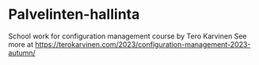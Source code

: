 # Palvelinten-hallinta
School work for configuration management course by Tero Karvinen
See more at https://terokarvinen.com/2023/configuration-management-2023-autumn/
